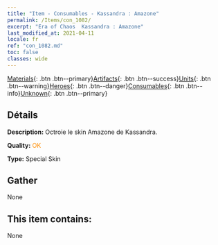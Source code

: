 ```yaml
---
title: "Item - Consumables - Kassandra : Amazone"
permalink: /Items/con_1082/
excerpt: "Era of Chaos  Kassandra : Amazone"
last_modified_at: 2021-04-11
locale: fr
ref: "con_1082.md"
toc: false
classes: wide
---
```

 [Materials](/fr/Items/){: .btn .btn--primary}[Artifacts](/fr/Items/Artifacts/){: .btn .btn--success}[Units](/fr/Items/Units/){: .btn .btn--warning}[Heroes](/fr/Items/Heroes/){: .btn .btn--danger}[Consumables](/fr/Items/Consumables/){: .btn .btn--info}[Unknown](/fr/Items/Unknown/){: .btn .btn--primary}

## Détails
 **Description:** Octroie le skin Amazone de Kassandra.

 **Quality:** <span style="color: #FF8C00">OK</span>

 **Type:** Special Skin

## Gather

  None

## This item contains:

  None

